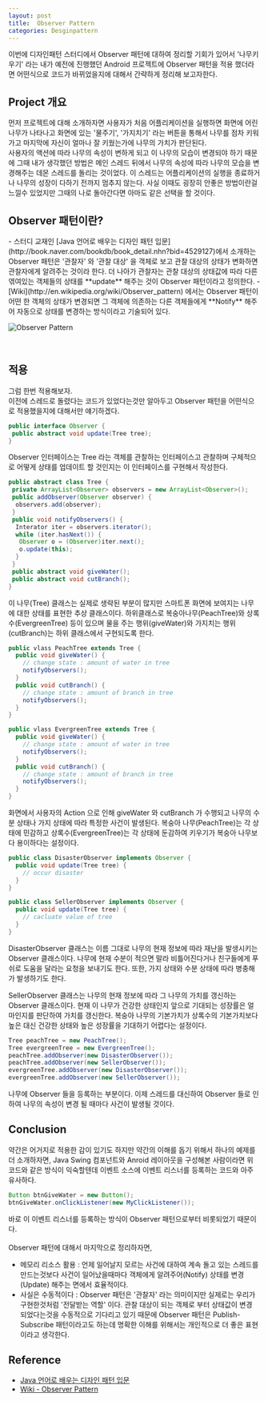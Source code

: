 ```yaml
---
layout: post
title:  Observer Pattern
categories: Desginpattern
---
```


이번에 디자인패턴 스터디에서 Observer 패턴에 대하여 정리할 기회가 있어서 '나무키우기' 라는 내가 예전에 진행했던 Android 프로젝트에 Observer 패턴을 적용 했더라면 어떤식으로 코드가 바뀌었을지에 대해서 간략하게 정리해 보고자한다.

<h2>Project 개요</h2>
먼저 프로젝트에 대해 소개하자면 사용자가 처음 어플리케이션을 실행하면 화면에 어린 나무가 나타나고 화면에 있는 '물주기', '가지치기' 라는 버튼을 통해서 나무를 점차 키워가고 마지막에 자신이 얼마나 잘 키웠는가에 나무의 가치가 판단된다.
<br>
사용자의 액션에 따라 나무의 속성이 변하게 되고 이 나무의 모습이 변경되야 하기 때문에 그때 내가 생각했던 방법은 메인 스레드 뒤에서 나무의 속성에 따라 나무의 모습을 변경해주는 데몬 스레드를 돌리는 것이었다. 이 스레드는 어플리케이션의 실행을 종료하거나 나무의 성장이 다하기 전까지 멈추지 않는다. 사실 이때도 굉장히 안좋은 방법이란걸 느낄수 있었지만 그때의 나로 돌아간다면 아마도 같은 선택을 할 것이다. 


<h2>Observer 패턴이란?</h2>
- 스터디 교재인 [Java 언어로 배우는 디자인 패턴 입문](http://book.naver.com/bookdb/book_detail.nhn?bid=4529127)에서 소개하는 Observer 패턴은 '관찰자' 와 '관찰 대상' 을 객체로 보고 관찰 대상의 상태가 변화하면 관찰자에게 알려주는 것이라 한다. 더 나아가 관찰자는 관찰 대상의 상태값에 따라 다른 엮여있는 객체들의 상태를 **update** 해주는 것이 Observer 패턴이라고 정의한다.
- [Wiki](http://en.wikipedia.org/wiki/Observer_pattern) 에서는 Observer 패턴이 어떤 한 객체의 상태가 변경되면 그 객체에 의존하는 다른 객체들에게 **Notify** 해주어 자동으로 상태를 변경하는 방식이라고 기술되어 있다.


![Observer Pattern](http://upload.wikimedia.org/wikipedia/commons/thumb/8/8d/Observer.svg/854px-Observer.svg.png "출처: http://en.wikipedia.org/wiki/Observer_pattern")

<br>
<h2>적용</h2>
그럼 한번 적용해보자. <br>
이전에 스레드로 돌렸다는 코드가 있었다는것만 알아두고 Observer 패턴을 어떤식으로 적용했을지에 대해서만 얘기하겠다. 

```java
public interface Observer {
 public abstract void update(Tree tree);
}
```

Observer 인터페이스는 Tree 라는 객체를 관찰하는 인터페이스고 관찰하며 구체적으로 어떻게 상태를 업데이트 할 것인지는 이 인터페이스를 구현해서 작성한다. <br>

```java
public abstract class Tree {
 private ArrayList<Observer> observers = new ArrayList<Observer>();
 public addObserver(Observer observer) {
  observers.add(observer);
 }
 public void notifyObservers() {
  Interator iter = observers.iterator();
  while (iter.hasNext()) {
   Observer o = (Observer)iter.next();
   o.update(this);
  }
 }
 public abstract void giveWater();
 public abstract void cutBranch();
}
```

이 나무(Tree) 클래스는 실제로 생략된 부분이 많지만 스마트폰 화면에 보여지는 나무에 대한 상태를 표현한 추상 클래스이다. 하위클래스로 복숭아나무(PeachTree)와 상록수(EvergreenTree) 등이 있으며 물을 주는 행위(giveWater)와 가지치는 행위(cutBranch)는 하위 클래스에서 구현되도록 한다. <br>

```java
public vlass PeachTree extends Tree {
  public void giveWater() {
    // change state : amount of water in tree
    notifyObservers();
  }
  public void cutBranch() {
    // change state : amount of branch in tree
    notifyObservers();
  }
}

public vlass EvergreenTree extends Tree {
  public void giveWater() {
    // change state : amount of water in tree
    notifyObservers();
  }
  public void cutBranch() {
    // change state : amount of branch in tree
    notifyObservers();
  }
}
```

화면에서 사용자의 Action 으로 인해 giveWater 와 cutBranch 가 수행되고 나무의 수분 상태나 가지 상태에 따라 특정한 사건이 발생된다. 복숭아 나무(PeachTree)는 각 상태에 민감하고 상록수(EvergreenTree)는 각 상태에 둔감하여 키우기가 복숭아 나무보다 용이하다는 설정이다. <br>

```java
public class DisasterObserver implements Observer {
  public void update(Tree tree) {
    // occur disaster
  }
}

public class SellerObserver implements Observer {
  public void update(Tree tree) {
    // cacluate value of tree
  }
}
```

DisasterObserver 클래스는 이름 그대로 나무의 현재 정보에 따라 재난을 발생시키는 Observer 클래스이다. 나무에 현재 수분이 적으면 말라 비틀어진다거나 친구들에게 푸쉬로 도움을 달라는 요청을 보내기도 한다. 또한, 가지 상태와 수분 상태에 따라 병충해가 발생하기도 한다.

SellerObserver 클래스는 나무의 현재 정보에 따라 그 나무의 가치를 갱신하는 Observer 클래스이다. 현재 이 나무가 건강한 상태인지 앞으로 기대되는 성장률은 얼마인지를 판단하여 가치를 갱신한다. 복숭아 나무의 기본가치가 상록수의 기본가치보다 높은 대신 건강한 상태와 높은 성장률을 기대하기 어렵다는 설정이다. <br>

```java
Tree peachTree = new PeachTree();
Tree evergreenTree = new EvergreenTree();
peachTree.addObserver(new DisasterObserver());
peachTree.addObserver(new SellerObserver());
evergreenTree.addObserver(new DisasterObserver());
evergreenTree.addObserver(new SellerObserver());
```

나무에 Observer 들을 등록하는 부분이다. 이제 스레드를 대신하여 Observer 들로 인하여 나무의 속성이 변경 될 때마다 사건이 발생될 것이다. <br>

<h2>Conclusion</h2>
약간은 어거지로 적용한 감이 있기도 하지만 약간의 이해를 돕기 위해서 하나의 예제를 더 소개하자면, Java Swing 컴포넌트와 Anroid  레이아웃을 구성해본 사람이라면 위 코드와 같은 방식이 익숙할텐데 이벤트 소스에 이벤트 리스너를 등록하는 코드와 아주 유사하다. <br>

```java
Button btnGiveWater = new Button();
btnGiveWater.onClickListener(new MyClickListener());
```

바로 이 이벤트 리스너를 등록하는 방식이 Observer 패턴으로부터 비롯되었기 때문이다.
<br><br>
Observer 패턴에 대해서 마지막으로 정리하자면, <br>

- 메모리 리소스 활용 : 언제 일어날지 모르는 사건에 대하여 계속 돌고 있는 스레드를 만드는것보다 사건이 일어났을때마다 객체에게 알려주어(Notify) 상태를 변경(Update) 해주는 면에서 효율적이다. 
- 사실은 수동적이다 : Observer 패턴은 '관찰자' 라는 의미이지만 실제로는 우리가 구현한것처럼 '전달받는 역할' 이다. 관찰 대상이 되는 객체로 부터 상태값이 변경 되었다는것을 수동적으로 기다리고 있기 때문에 Observer 패턴은 Publish-Subscribe 패턴이라고도 하는데 명확한 이해를 위해서는 개인적으로 더 좋은 표현이라고 생각한다. <br>

<h2>Reference</h2>

 - [Java 언어로 배우는 디자인 패턴 입문](http://book.naver.com/bookdb/book_detail.nhn?bid=4529127)
 - [Wiki - Observer Pattern](http://en.wikipedia.org/wiki/Observer_pattern)
